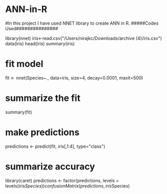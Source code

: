 # ANN-in-R
#In this project I have used NNET library to create ANN in R.
#####Codes Used###############

library(nnet)
iris<-read.csv("/Users/nirajkc/Downloads/archive (4)/iris.csv")
data(iris)
head(iris)
summary(iris)

# fit model
fit <- nnet(Species~., data=iris, size=4, decay=0.0001, maxit=500)
# summarize the fit
summary(fit)
# make predictions
predictions <- predict(fit, iris[,1:4], type="class")
# summarize accuracy
library(caret)
predictions <- factor(predictions, levels = levels(iris$Species))
confusionMatrix(predictions, iris$Species)
